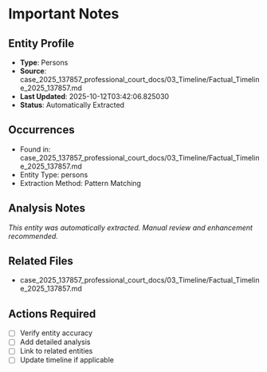 # Important Notes

## Entity Profile
- **Type**: Persons
- **Source**: case_2025_137857_professional_court_docs/03_Timeline/Factual_Timeline_2025_137857.md
- **Last Updated**: 2025-10-12T03:42:06.825030
- **Status**: Automatically Extracted

## Occurrences
- Found in: case_2025_137857_professional_court_docs/03_Timeline/Factual_Timeline_2025_137857.md
- Entity Type: persons
- Extraction Method: Pattern Matching

## Analysis Notes
*This entity was automatically extracted. Manual review and enhancement recommended.*

## Related Files
- case_2025_137857_professional_court_docs/03_Timeline/Factual_Timeline_2025_137857.md

## Actions Required
- [ ] Verify entity accuracy
- [ ] Add detailed analysis
- [ ] Link to related entities
- [ ] Update timeline if applicable

